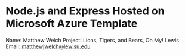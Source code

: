 # Node.js and Express Hosted on Microsoft Azure Template
Name: Matthew Welch
Project: Lions, Tigers, and Bears, Oh My!
Lewis Email: matthewjwelch@lewisu.edu
